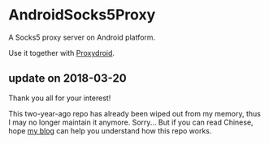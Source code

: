 # AndroidSocks5Proxy
A Socks5 proxy server on Android platform.

Use it together with [Proxydroid](https://github.com/madeye/proxydroid). 

## update on 2018-03-20

Thank you all for your interest! 

This two-year-ago repo has already been wiped out from my memory, thus I may no longer maintain it anymore. Sorry... But if you can read Chinese, hope [my blog](http://blog.csdn.net/ymjiang820/article/details/51924300) can help you understand how this repo works.

